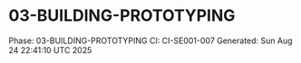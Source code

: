 # 03-BUILDING-PROTOTYPING
Phase: 03-BUILDING-PROTOTYPING
CI: CI-SE001-007
Generated: Sun Aug 24 22:41:10 UTC 2025
